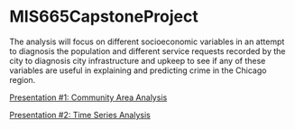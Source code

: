 # MIS665CapstoneProject
The analysis will focus on different socioeconomic variables in an attempt to diagnosis the population and different service requests recorded by the city to diagnosis city infrastructure and upkeep to see if any of these variables are useful in explaining and predicting crime in the Chicago region.

[Presentation #1: Community Area Analysis](https://youtu.be/SkDOVvALlNw)

[Presentation #2: Time Series Analysis](https://youtu.be/yco_2v4t_6s)
